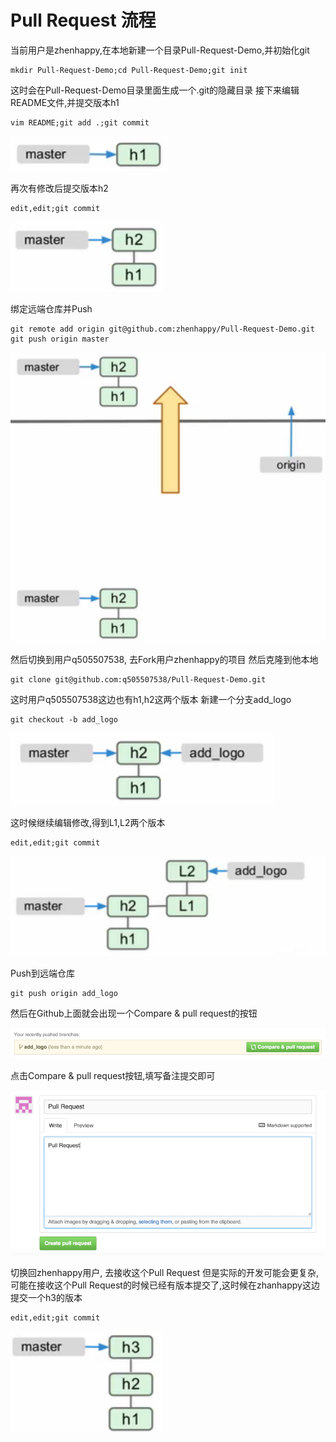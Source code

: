 # Pull Request 流程
当前用户是zhenhappy,在本地新建一个目录Pull-Request-Demo,并初始化git

    mkdir Pull-Request-Demo;cd Pull-Request-Demo;git init
这时会在Pull-Request-Demo目录里面生成一个.git的隐藏目录
接下来编辑README文件,并提交版本h1


    vim README;git add .;git commit

![enter description here][1]

再次有修改后提交版本h2

    edit,edit;git commit

![enter description here][2]

绑定远端仓库并Push

    git remote add origin git@github.com:zhenhappy/Pull-Request-Demo.git
    git push origin master

![enter description here][3]

然后切换到用户q505507538, 去Fork用户zhenhappy的项目
然后克隆到他本地

    git clone git@github.com:q505507538/Pull-Request-Demo.git

这时用户q505507538这边也有h1,h2这两个版本
新建一个分支add_logo

    git checkout -b add_logo

![enter description here][4]

这时候继续编辑修改,得到L1,L2两个版本

    edit,edit;git commit

![enter description here][5]

Push到远端仓库

    git push origin add_logo

然后在Github上面就会出现一个Compare & pull request的按钮

![enter description here][6]

点击Compare & pull request按钮,填写备注提交即可

![enter description here][7]

切换回zhenhappy用户, 去接收这个Pull Request
但是实际的开发可能会更复杂,可能在接收这个Pull Request的时候已经有版本提交了,这时候在zhanhappy这边提交一个h3的版本

    edit,edit;git commit

![enter description here][8]






  [1]: ./images/1443077250671.jpg "1443077250671.jpg"
  [2]: ./images/1443077332128.jpg "1443077332128.jpg"
  [3]: ./images/1443077702234.jpg "1443077702234.jpg"
  [4]: ./images/1443080775460.jpg "1443080775460.jpg"
  [5]: ./images/1443080824333.jpg "1443080824333.jpg"
  [6]: ./images/1443083207465.jpg "1443083207465.jpg"
  [7]: ./images/1443083278023.jpg "1443083278023.jpg"
  [8]: ./images/1443083515886.jpg "1443083515886.jpg"
